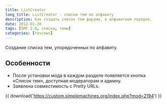 ```yaml
---
title: ListCreator
long_title: ListCreator - списки тем по алфавиту
description: Как создать список тем форума, в алфавитном порядке.
date: 2012-01-28
tags: [SMF 2.0, списки, темы]
categories: [reviews]
---
```


Создание списка тем, упорядоченных по алфавиту.

<!-- more -->

## Особенности

* После установки мода в каждом разделе появляется кнопка «Список тем», доступная модераторам и админу.
* Заявлена совместимость с Pretty URLs.

{{ download('https://custom.simplemachines.org/index.php?mod=2194') }}
